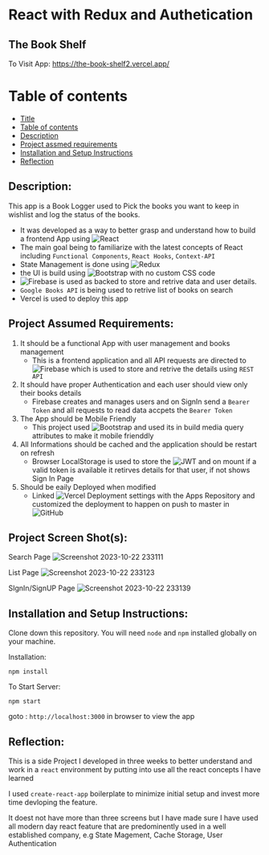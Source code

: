 # React with Redux and Authetication


## The Book Shelf 
To Visit App:
https://the-book-shelf2.vercel.app/
# Table of contents
- [Title](#markdown-badges)
- [Table of contents](#table-of-contents)
- [Description](#Description)
- [Project assmed requirements](#project-assumed-requirements)
- [Installation and Setup Instructions](#installation-and-setup-instruction)
- [Reflection](#Reflection)
  
## Description:
This app is a Book Logger used to Pick the books you want to keep in wishlist and log the status of the books.
* It was developed as a way to better grasp and understand how to build a frontend App using ![React](https://img.shields.io/badge/react-%2320232a.svg?style=for-the-badge&logo=react&logoColor=%2361DAFB)
* The main goal being to familiarize with the latest concepts of React including `Functional Components`, `React Hooks`, `Context-API`
* State Management is done using ![Redux](https://img.shields.io/badge/redux-%23593d88.svg?style=for-the-badge&logo=redux&logoColor=white)
* the UI is build using  ![Bootstrap](https://img.shields.io/badge/bootstrap-%238511FA.svg?style=for-the-badge&logo=bootstrap&logoColor=white) with no custom CSS code
* ![Firebase](https://img.shields.io/badge/Firebase-039BE5?style=for-the-badge&logo=Firebase&logoColor=white) is used as backed to store and retrive data and user details.
* `Google Books API` is being used to retrive list of books on search
* Vercel is used to deploy this app


## Project Assumed Requirements:
1. It should be a functional App with user management and books management
   - This is a frontend application and all API requests are directed to  ![Firebase](https://img.shields.io/badge/Firebase-039BE5?style=for-the-badge&logo=Firebase&logoColor=white) which is used to store and retrive the details using `REST API`
2. It should have proper Authentication and each user should view only their books details
   - Firebase creates and manages users and on SignIn send a `Bearer Token` and all requests to read data accpets the `Bearer Token`
3. The App should be Mobile Friendly
   - This project used  ![Bootstrap](https://img.shields.io/badge/bootstrap-%238511FA.svg?style=for-the-badge&logo=bootstrap&logoColor=white) and used its in build media query attributes to make it mobile frienddly
4. All Informations should be cached and the application should be restart on refresh
   - Browser LocalStorage is used to store the ![JWT](https://img.shields.io/badge/JWT-black?style=for-the-badge&logo=JSON%20web%20tokens)  and on mount if a valid token is available it retirves details for that user, if not shows Sign In Page
5. Should be eaily Deployed when modified
   - Linked ![Vercel](https://img.shields.io/badge/vercel-%23000000.svg?style=for-the-badge&logo=vercel&logoColor=white) Deployment settings with the Apps Repository and customized the deployment to happen on push to master in ![GitHub](https://img.shields.io/badge/github-%23121011.svg?style=for-the-badge&logo=github&logoColor=white)    


## Project Screen Shot(s):
Search Page
![Screenshot 2023-10-22 233111](https://github.com/legendvi/the-book-shelf2/assets/41253273/bcf3d34e-ba5e-494a-bb91-6448e0dac285)

List Page
![Screenshot 2023-10-22 233123](https://github.com/legendvi/the-book-shelf2/assets/41253273/4cabed18-bd59-4050-9cc6-f9bbeac7f860)

SIgnIn/SignUP Page
![Screenshot 2023-10-22 233139](https://github.com/legendvi/the-book-shelf2/assets/41253273/01cf4464-9f4f-41cf-9034-10b376fb6911)


## Installation and Setup Instructions:
  
Clone down this repository. You will need `node` and `npm` installed globally on your machine.  

Installation:

`npm install`  

To Start Server:

`npm start`  

goto : `http://localhost:3000` in browser to view the app 

## Reflection:

This is a side Project I developed in three weeks  to better understand and work in a `react` environment by putting into use all the react concepts I have learned

I used `create-react-app` boilerplate to minimize initial setup and invest more time devloping the feature.

It doest not have more than three screens but I have made sure I have used all modern day react feature that are predominently used in a well established company, e.g State Magement, Cache Storage, User Authentication
 

